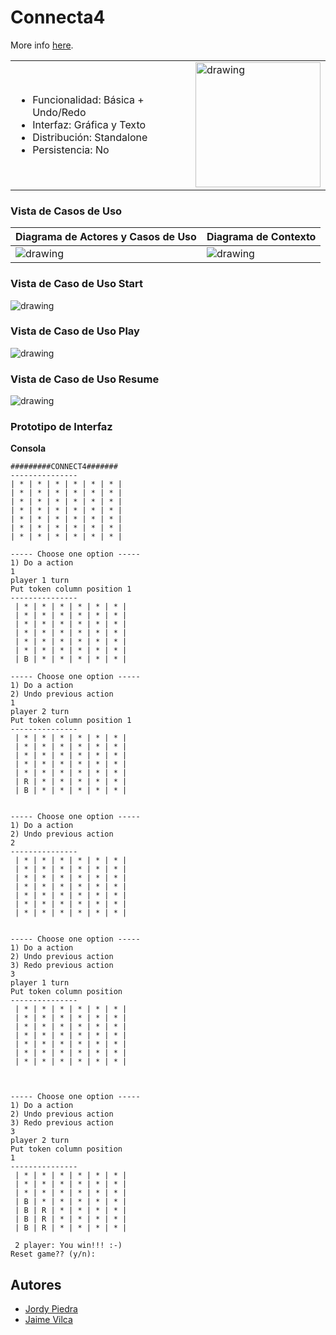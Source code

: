 # Connecta4

More info [here](https://es.wikipedia.org/wiki/Conecta_4).


<table>
    <td>
        <ul>
                <li>Funcionalidad: Básica + Undo/Redo</li>
                <li>Interfaz: Gráfica y Texto</li>
                <li>Distribución: Standalone</li>
                <li>Persistencia: No</li>
        </ul>
</td>
    <td>
        <img src="https://www.hasbro.com/common/productimages/es_ES/80FB5BCA50569047F5F45EB5DF88DAF4/231b949bbed69b230db4c3512905520264d79b29.jpg" alt="drawing" width="200"/>
    </td>
</table>

### Vista de Casos de Uso


| **Diagrama de Actores y Casos de Uso**          |  **Diagrama de Contexto**   |
|-------------------------------------------------|-----|
| <img src="static/usescases.png" alt="drawing"/>| <img src="static/stateDiagram.png" alt="drawing"/> |



### Vista de Caso de Uso Start

 <img src="static/usesCaseStart.png" alt="drawing" />

### Vista de Caso de Uso Play

 <img src="static/usesCasePlay.png" alt="drawing" />



### Vista de Caso de Uso Resume
 <img src="static/usesCaseResume.png" alt="drawing" />


### Prototipo de Interfaz


**Consola**

```
#########CONNECT4#######
---------------
| * | * | * | * | * | * |
| * | * | * | * | * | * |
| * | * | * | * | * | * |
| * | * | * | * | * | * |
| * | * | * | * | * | * |
| * | * | * | * | * | * |
| * | * | * | * | * | * |

----- Choose one option -----
1) Do a action
1
player 1 turn 
Put token column position 1
---------------
 | * | * | * | * | * | * | 
 | * | * | * | * | * | * | 
 | * | * | * | * | * | * | 
 | * | * | * | * | * | * | 
 | * | * | * | * | * | * | 
 | * | * | * | * | * | * | 
 | B | * | * | * | * | * |
  
----- Choose one option -----
1) Do a action
2) Undo previous action  
1
player 2 turn 
Put token column position 1
---------------
 | * | * | * | * | * | * | 
 | * | * | * | * | * | * | 
 | * | * | * | * | * | * | 
 | * | * | * | * | * | * | 
 | * | * | * | * | * | * | 
 | R | * | * | * | * | * | 
 | B | * | * | * | * | * |
   
   
----- Choose one option -----
1) Do a action
2) Undo previous action    
2
---------------
 | * | * | * | * | * | * | 
 | * | * | * | * | * | * | 
 | * | * | * | * | * | * | 
 | * | * | * | * | * | * | 
 | * | * | * | * | * | * | 
 | * | * | * | * | * | * | 
 | * | * | * | * | * | * |
 
    
----- Choose one option -----
1) Do a action
2) Undo previous action
3) Redo previous action      
3
player 1 turn 
Put token column position 
---------------
 | * | * | * | * | * | * | 
 | * | * | * | * | * | * | 
 | * | * | * | * | * | * | 
 | * | * | * | * | * | * | 
 | * | * | * | * | * | * | 
 | * | * | * | * | * | * | 
 | * | * | * | * | * | * |
 
 
     
----- Choose one option -----
1) Do a action
2) Undo previous action
3) Redo previous action      
3
player 2 turn 
Put token column position 
1
---------------
 | * | * | * | * | * | * | 
 | * | * | * | * | * | * | 
 | * | * | * | * | * | * | 
 | B | * | * | * | * | * | 
 | B | R | * | * | * | * | 
 | B | R | * | * | * | * | 
 | B | R | * | * | * | * |
 
 2 player: You win!!! :-)
Reset game?? (y/n): 
```





## Autores

* [Jordy Piedra](https://github.com/JordyPiedra)
* [Jaime Vilca](https://github.com/jaimevilca)


